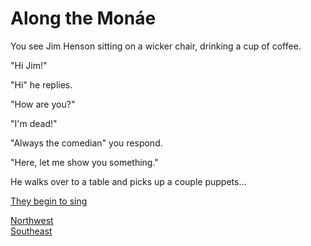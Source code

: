 # Along the Monáe

You see Jim Henson sitting on a wicker chair, drinking a cup of coffee. 

"Hi Jim!"

"Hi" he replies.

"How are you?"

"I'm dead!"

"Always the comedian" you respond.

"Here, let me show you something."

He walks over to a table and picks up a couple puppets...

[They begin to sing](https://www.youtube.com/watch?v=XLeUvZvuvAs)  


[Northwest](monae.html)  
[Southeast](fork.html)  
